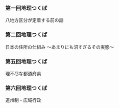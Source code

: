 ### 第一回地理つくば
八地方区分が定着する前の話

### 第二回地理つくば
日本の住所の仕組み ～あまりにも沼すぎるその実態～

### 第五回地理つくば
理不尽な都道府県

### 第六回地理つくば
道州制・広域行政
